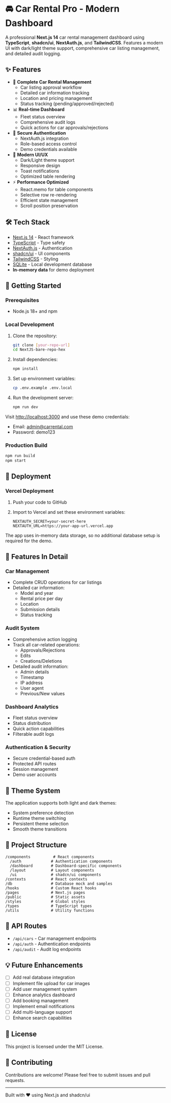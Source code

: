 # 🚘 Car Rental Pro - Modern Dashboard

A professional **Next.js 14** car rental management dashboard using **TypeScript**, **shadcn/ui**, **NextAuth.js**, and **TailwindCSS**. Features a modern UI with dark/light theme support, comprehensive car listing management, and detailed audit logging.

## ✨ Features

- 🚗 **Complete Car Rental Management**
  - Car listing approval workflow
  - Detailed car information tracking
  - Location and pricing management
  - Status tracking (pending/approved/rejected)
- 📊 **Real-time Dashboard**
  - Fleet status overview
  - Comprehensive audit logs
  - Quick actions for car approvals/rejections
- 🔐 **Secure Authentication**
  - NextAuth.js integration
  - Role-based access control
  - Demo credentials available
- 🎨 **Modern UI/UX**
  - Dark/Light theme support
  - Responsive design
  - Toast notifications
  - Optimized table rendering
- ⚡ **Performance Optimized**
  - React.memo for table components
  - Selective row re-rendering
  - Efficient state management
  - Scroll position preservation

## 🛠 Tech Stack

- [Next.js 14](https://nextjs.org) - React framework
- [TypeScript](https://www.typescriptlang.org) - Type safety
- [NextAuth.js](https://next-auth.js.org) - Authentication
- [shadcn/ui](https://ui.shadcn.com) - UI components
- [TailwindCSS](https://tailwindcss.com) - Styling
- [SQLite](https://www.sqlite.org) - Local development database
- **In-memory data** for demo deployment

## 🚀 Getting Started

### Prerequisites

- Node.js 18+ and npm

### Local Development

1. Clone the repository:

   ```bash
   git clone [your-repo-url]
   cd NextJS-bare-repo-hex
   ```

2. Install dependencies:

   ```bash
   npm install
   ```

3. Set up environment variables:

   ```bash
   cp .env.example .env.local
   ```

4. Run the development server:
   ```bash
   npm run dev
   ```

Visit [http://localhost:3000](http://localhost:3000) and use these demo credentials:

- Email: admin@carrental.com
- Password: demo123

### Production Build

```bash
npm run build
npm start
```

## 🚀 Deployment

### Vercel Deployment

1. Push your code to GitHub

2. Import to Vercel and set these environment variables:
   ```env
   NEXTAUTH_SECRET=your-secret-here
   NEXTAUTH_URL=https://your-app-url.vercel.app
   ```

The app uses in-memory data storage, so no additional database setup is required for the demo.

## 📱 Features In Detail

### Car Management

- Complete CRUD operations for car listings
- Detailed car information:
  - Model and year
  - Rental price per day
  - Location
  - Submission details
  - Status tracking

### Audit System

- Comprehensive action logging
- Track all car-related operations:
  - Approvals/Rejections
  - Edits
  - Creations/Deletions
- Detailed audit information:
  - Admin details
  - Timestamp
  - IP address
  - User agent
  - Previous/New values

### Dashboard Analytics

- Fleet status overview
- Status distribution
- Quick action capabilities
- Filterable audit logs

### Authentication & Security

- Secure credential-based auth
- Protected API routes
- Session management
- Demo user accounts

## 🎨 Theme System

The application supports both light and dark themes:

- System preference detection
- Runtime theme switching
- Persistent theme selection
- Smooth theme transitions

## 📁 Project Structure

```
/components          # React components
  /auth             # Authentication components
  /dashboard        # Dashboard-specific components
  /layout           # Layout components
  /ui               # shadcn/ui components
/contexts           # React contexts
/db                 # Database mock and samples
/hooks              # Custom React hooks
/pages              # Next.js pages
/public             # Static assets
/styles             # Global styles
/types              # TypeScript types
/utils              # Utility functions
```

## 🔐 API Routes

- `/api/cars` - Car management endpoints
- `/api/auth` - Authentication endpoints
- `/api/audit` - Audit log endpoints

## 💡 Future Enhancements

- [ ] Add real database integration
- [ ] Implement file upload for car images
- [ ] Add user management system
- [ ] Enhance analytics dashboard
- [ ] Add booking management
- [ ] Implement email notifications
- [ ] Add multi-language support
- [ ] Enhance search capabilities

## 📜 License

This project is licensed under the MIT License.

## 🤝 Contributing

Contributions are welcome! Please feel free to submit issues and pull requests.

---

Built with ❤️ using Next.js and shadcn/ui

